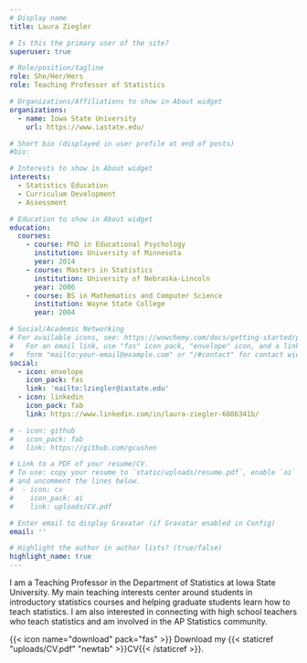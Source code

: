 ```yaml
---
# Display name
title: Laura Ziegler

# Is this the primary user of the site?
superuser: true

# Role/position/tagline
role: She/Her/Hers
role: Teaching Professor of Statistics

# Organizations/Affiliations to show in About widget
organizations:
  - name: Iowa State University
    url: https://www.iastate.edu/

# Short bio (displayed in user profile at end of posts)
#bio: 

# Interests to show in About widget
interests:
  - Statistics Education
  - Curriculum Development
  - Assessment

# Education to show in About widget
education:
  courses:
    - course: PhD in Educational Psychology
      institution: University of Minnesota
      year: 2014
    - course: Masters in Statistics
      institution: University of Nebraska-Lincoln
      year: 2006
    - course: BS in Mathematics and Computer Science
      institution: Wayne State College
      year: 2004

# Social/Academic Networking
# For available icons, see: https://wowchemy.com/docs/getting-started/page-builder/#icons
#   For an email link, use "fas" icon pack, "envelope" icon, and a link in the
#   form "mailto:your-email@example.com" or "/#contact" for contact widget.
social:
  - icon: envelope
    icon_pack: fas
    link: 'mailto:lziegler@iastate.edu'
  - icon: linkedin
    icon_pack: fab
    link: https://www.linkedin.com/in/laura-ziegler-6086341b/

# - icon: github
#   icon_pack: fab
#   link: https://github.com/gcushen

# Link to a PDF of your resume/CV.
# To use: copy your resume to `static/uploads/resume.pdf`, enable `ai` icons in `params.toml`,
# and uncomment the lines below.
#  - icon: cv
#    icon_pack: ai
#    link: uploads/CV.pdf

# Enter email to display Gravatar (if Gravatar enabled in Config)
email: ''

# Highlight the author in author lists? (true/false)
highlight_name: true
---
```


I am a Teaching Professor in the Department of Statistics at Iowa State University. My main teaching interests center around students in introductory statistics courses and helping graduate students learn how to teach statistics. I am also interested in connecting with high school teachers who teach statistics and am involved in the AP Statistics community.

{{< icon name="download" pack="fas" >}} Download my {{< staticref "uploads/CV.pdf" "newtab" >}}CV{{< /staticref >}}.
